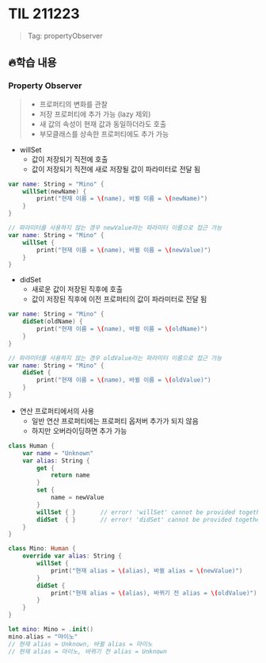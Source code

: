 # TIL 211223
> Tag: propertyObserver

## 🔥학습 내용
### Property Observer
> - 프로퍼티의 변화를 관찰
> - 저장 프로퍼티에 추가 가능 (lazy 제외)
> - 새 값의 속성이 현재 값과 동일하더라도 호출
> - 부모클래스를 상속한 프로퍼티에도 추가 가능
- willSet
	- 값이 저장되기 직전에 호출
	- 값이 저장되기 직전에 새로 저장될 값이 파라미터로 전달 됨
```swift
var name: String = "Mino" {
    willSet(newName) {
        print("현재 이름 = \(name), 바뀔 이름 = \(newName)")
    }
}

// 파라미터를 사용하지 않는 경우 newValue라는 파라미터 이름으로 접근 가능
var name: String = "Mino" {
    willSet {
        print("현재 이름 = \(name), 바뀔 이름 = \(newValue)")
    }
}
```

- didSet
	- 새로운 값이 저장된 직후에 호출
	- 값이 저장된 직후에 이전 프로퍼티의 값이 파라미터로 전달 됨
```swift
var name: String = "Mino" {
    didSet(oldName) {
        print("현재 이름 = \(name), 바뀔 이름 = \(oldName)")
    }
}

// 파라미터를 사용하지 않는 경우 oldValue라는 파라미터 이름으로 접근 가능
var name: String = "Mino" {
    didSet {
        print("현재 이름 = \(name), 바뀔 이름 = \(oldValue)")
    }
}
```

- 연산 프로퍼티에서의 사용
	- 일반 연산 프로퍼티에는 프로퍼티 옵저버 추가가 되지 않음
	- 하지만 오버라이딩하면 추가 가능
```swift
class Human {
    var name = "Unknown"
    var alias: String {
        get {
            return name
        }
        set {
            name = newValue
        }
        willSet { }       // error! 'willSet' cannot be provided together with a getter
        didSet  { }       // error! 'didSet' cannot be provided together with a getter
    }
}

class Mino: Human {
    override var alias: String {
        willSet {
            print("현재 alias = \(alias), 바뀔 alias = \(newValue)")
        }
        didSet {
            print("현재 alias = \(alias), 바뀌기 전 alias = \(oldValue)")
        }
    }
}

let mino: Mino = .init()
mino.alias = "마이노"
// 현재 alias = Unknown, 바뀔 alias = 마이노
// 현재 alias = 마이노, 바뀌기 전 alias = Unknown
```
